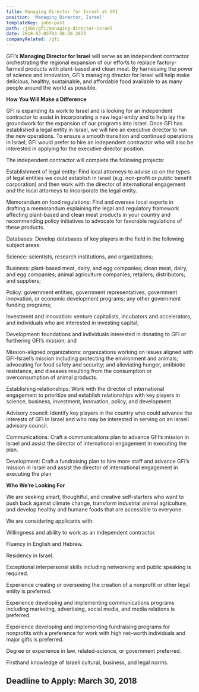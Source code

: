 ```yaml
---
title: Managing Director for Israel at GFI
position: 'Managing Director, Israel'
templateKey: jobs-post
path: /jobs/gfi/managing-director-israel
date: 2018-03-05T03:48:20.287Z
companyRelated: /gfi
---
```

GFI’s **Managing Director for Israel** will serve as an independent contractor orchestrating the regional expansion of our efforts to replace factory-farmed products with plant-based and clean meat. By harnessing the power of science and innovation, GFI’s managing director for Israel will help make delicious, healthy, sustainable, and affordable food available to as many people around the world as possible.



**How You Will Make a Difference**

GFI is expanding its work to Israel and is looking for an independent contractor to assist in incorporating a new legal entity and to help lay the groundwork for the expansion of our programs into Israel. Once GFI has established a legal entity in Israel, we will hire an executive director to run the new operations. To ensure a smooth transition and continued operations in Israel, GFI would prefer to hire an independent contractor who will also be interested in applying for the executive director position.

The independent contractor will complete the following projects:

Establishment of legal entity: Find local attorneys to advise us on the types of legal entities we could establish in Israel (e.g. non-profit or public benefit corporation) and then work with the director of international engagement and the local attorneys to incorporate the legal entity.

Memorandum on food regulations: Find and oversee local experts in drafting a memorandum explaining the legal and regulatory framework affecting plant-based and clean meat products in your country and recommending policy initiatives to advocate for favorable regulations of these products.

Databases: Develop databases of key players in the field in the following subject areas:

Science: scientists, research institutions, and organizations;

Business: plant-based meat, dairy, and egg companies; clean meat, dairy, and egg companies; animal agriculture companies; retailers; distributors; and suppliers;

Policy: government entities, government representatives, government innovation, or economic development programs; any other government funding programs;

Investment and innovation: venture capitalists, incubators and accelerators, and individuals who are interested in investing capital;

Development: foundations and individuals interested in donating to GFI or furthering GFI’s mission; and 

Mission-aligned organizations: organizations working on issues aligned with GFI-Israel’s mission including protecting the environment and animals; advocating for food safety and security; and alleviating hunger, antibiotic resistance, and diseases resulting from the consumption or overconsumption of animal products.  

Establishing relationships: Work with the director of international engagement to prioritize and establish relationships with key players in science, business, investment, innovation, policy, and development.

Advisory council: Identify key players in the country who could advance the interests of GFI in Israel and who may be interested in serving on an Israeli advisory council.

Communications: Craft a communications plan to advance GFI’s mission in Israel and assist the director of international engagement in executing the plan.

Development: Craft a fundraising plan to hire more staff and advance GFI’s mission in Israel and assist the director of international engagement in executing the plan



**Who We’re Looking For**

We are seeking smart, thoughtful, and creative self-starters who want to push back against climate change, transform industrial animal agriculture, and develop healthy and humane foods that are accessible to everyone.

We are considering applicants with:

Willingness and ability to work as an independent contractor.

Fluency in English and Hebrew.

Residency in Israel.

Exceptional interpersonal skills including networking and public speaking is required.

Experience creating or overseeing the creation of a nonprofit or other legal entity is preferred.

Experience developing and implementing communications programs including marketing, advertising, social media, and media relations is preferred.

Experience developing and implementing fundraising programs for nonprofits with a preference for work with high net-worth individuals and major gifts is preferred.

Degree or experience in law, related-science, or government preferred.

Firsthand knowledge of Israeli cultural, business, and legal norms.

## Deadline to Apply: March 30, 2018
